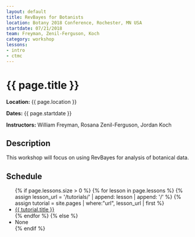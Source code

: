 ```yaml
---
layout: default
title: RevBayes for Botanists
location: Botany 2018 Conference, Rochester, MN USA
startdate: 07/21/2018
team: Freyman, Zenil-Ferguson, Koch
category: workshop
lessons:
- intro
- ctmc
---
```


<h1>{{ page.title }}</h1>

<b>Location:</b> {{ page.location }}

<b>Dates:</b> {{ page.startdate }} 

<b>Instructors:</b> William Freyman, Rosana Zenil-Ferguson, Jordan Koch

## Description

This workshop will focus on using RevBayes for analysis of botanical data.

## Schedule

<div class="row">
    <div class="col-md-9">
        <ul>
        {% if page.lessons.size > 0 %}
          {% for lesson in page.lessons %}
            {% assign lesson_url = '/tutorials/' | append: lesson | append: '/' %}
            {% assign tutorial = site.pages | where:"url", lesson_url | first %}
            <li><a href="{{ site.baseurl }}{{ tutorial.url }}">{{ tutorial.title }}</a></li>
          {% endfor %}
        {% else %}
          <li>None</li>
        {% endif %}
        </ul>
    </div>
</div>